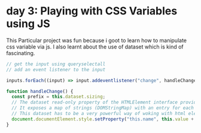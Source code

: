 # day 3: Playing with CSS Variables using JS

This Particular project was fun because i goot to learn how to manipulate css variable via js.
I also learnt about the use of dataset which is kind of fascinating.

```js
// get the input using queryselectall
// add an event listener to the input

inputs.forEach((input) => input.addeventlistener("change", handleChange));

function handleChange() {
  const prefix = this.dataset.sizing;
  // The dataset read-only property of the HTMLElement interface provides read/write access to custom data attributes (data-*) on elements.
  // It exposes a map of strings (DOMStringMap) with an entry for each data-* attribute.
  // This dataset has to be a very powerful way of woking with html element in JS
  document.documentElement.style.setProperty("this.name", this.value + prefix);
}
```
